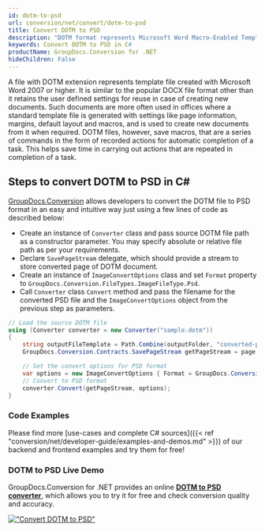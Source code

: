 ```yaml
---
id: dotm-to-psd
url: conversion/net/convert/dotm-to-psd
title: Convert DOTM to PSD
description: "DOTM format represents Microsoft Word Macro-Enabled Template with .dotm extension. Learn how to convert DOTM to PSD file programmatically in C# language using GroupDocs.Conversion for .NET library."
keywords: Convert DOTM to PSD in C#
productName: GroupDocs.Conversion for .NET
hideChildren: False
---
```


A file with DOTM extension represents template file created with Microsoft Word 2007 or higher. It is similar to the popular DOCX file format other than it retains the user defined settings for reuse in case of creating new documents. Such documents are more often used in offices where a standard template file is generated with settings like page information, margins, default layout and macros, and is used to create new documents from it when required. DOTM files, however, save macros, that are a series of commands in the form of recorded actions for automatic completion of a task. This helps save time in carrying out actions that are repeated in completion of a task.

## Steps to convert DOTM to PSD in C#

[GroupDocs.Conversion](https://products.groupdocs.com/conversion/net) allows developers to convert the DOTM file to PSD format in an easy and intuitive way just using a few lines of code as described below:

* Create an instance of `Converter` class and pass source DOTM file path as a constructor parameter. You may specify absolute or relative file path as per your requirements. 
* Declare `SavePageStream` delegate, which should provide a stream to store converted page of DOTM document.
* Create an instance of `ImageConvertOptions` class and set `Format` property to `GroupDocs.Conversion.FileTypes.ImageFileType.Psd`.
* Call `Converter` class `Convert` method and pass the filename for the converted PSD file and the `ImageConvertOptions` object from the previous step as parameters.

```csharp
// Load the source DOTM file
using (Converter converter = new Converter("sample.dotm"))
{
    string outputFileTemplate = Path.Combine(outputFolder, "converted-page-{0}.psd");
    GroupDocs.Conversion.Contracts.SavePageStream getPageStream = page => new FileStream(string.Format(outputFileTemplate, page), FileMode.Create);

    // Set the convert options for PSD format
    var options = new ImageConvertOptions { Format = GroupDocs.Conversion.FileTypes.ImageFileType.Psd };   
    // Convert to PSD format
    converter.Convert(getPageStream, options);
}
```

### Code Examples

Please find more [use-cases and complete C# sources]({{< ref "conversion/net/developer-guide/examples-and-demos.md" >}}) of our backend and frontend examples and try them for free!

### DOTM to PSD Live Demo

GroupDocs.Conversion for .NET provides an online [**DOTM to PSD converter**](https://products.groupdocs.app/conversion/dotm-to-psd), which allows you to try it for free and check conversion quality and accuracy.

[!["Convert DOTM to PSD"](conversion/net/images/convert-to-psd/convert-dotm-to-psd.png)](https://products.groupdocs.app/conversion/dotm-to-psd)